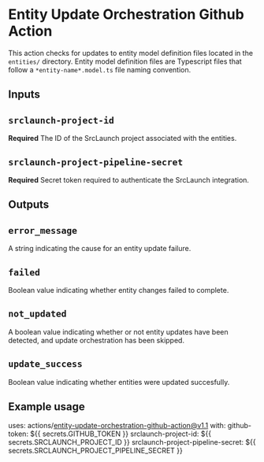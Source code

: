 # Entity Update Orchestration Github Action

This action checks for updates to entity model definition files located in the `entities/` 
directory. Entity model definition files are Typescript files that follow a `*entity-name*.model.ts`
file naming convention.

## Inputs

## `srclaunch-project-id`

**Required** The ID of the SrcLaunch project associated with the entities.

## `srclaunch-project-pipeline-secret`

**Required** Secret token required to authenticate the SrcLaunch integration.

## Outputs

## `error_message`

A string indicating the cause for an entity update failure.

## `failed`

Boolean value indicating whether entity changes failed to complete.

## `not_updated`

A boolean value indicating whether or not entity updates have been detected, and 
update orchestration has been skipped.

## `update_success`

Boolean value indicating whether entities were updated succesfully.

## Example usage

uses: actions/entity-update-orchestration-github-action@v1.1
with:
    github-token: ${{ secrets.GITHUB_TOKEN }}
    srclaunch-project-id: ${{ secrets.SRCLAUNCH_PROJECT_ID }}
    srclaunch-project-pipeline-secret: ${{ secrets.SRCLAUNCH_PROJECT_PIPELINE_SECRET }}
